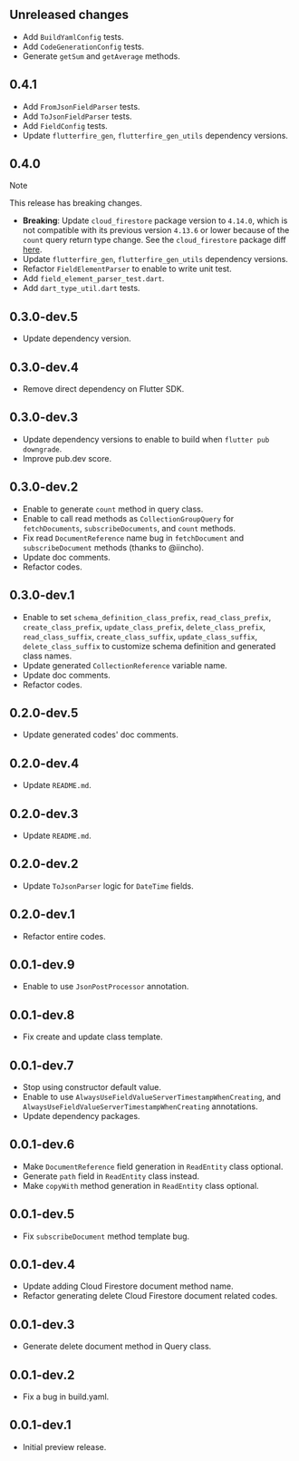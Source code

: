## Unreleased changes

* Add `BuildYamlConfig` tests.
* Add `CodeGenerationConfig` tests.
* Generate `getSum` and `getAverage` methods.

## 0.4.1

* Add `FromJsonFieldParser` tests.
* Add `ToJsonFieldParser` tests.
* Add `FieldConfig` tests.
* Update `flutterfire_gen`, `flutterfire_gen_utils` dependency versions.

## 0.4.0

> [!NOTE]
> This release has breaking changes.

* **Breaking**: Update `cloud_firestore` package version to `4.14.0`, which is not compatible with its previous version `4.13.6` or lower because of the `count` query return type change. See the `cloud_firestore` package diff [here](https://github.com/firebase/flutterfire/commit/82af6c2f40160a9e2f74e2d48652003fa48bb161#diff-a7d6f2f7fa9f6ad84f9faf884d4a507f5e85a06d88e64b99578de885a0b637d5R19).
* Update `flutterfire_gen`, `flutterfire_gen_utils` dependency versions.
* Refactor `FieldElementParser` to enable to write unit test.
* Add `field_element_parser_test.dart`.
* Add `dart_type_util.dart` tests.

## 0.3.0-dev.5

* Update dependency version.

## 0.3.0-dev.4

* Remove direct dependency on Flutter SDK.

## 0.3.0-dev.3

* Update dependency versions to enable to build when `flutter pub downgrade`.
* Improve pub.dev score.

## 0.3.0-dev.2

* Enable to generate `count` method in query class.
* Enable to call read methods as `CollectionGroupQuery` for `fetchDocuments`, `subscribeDocuments`, and `count` methods.
* Fix read `DocumentReference` name bug in `fetchDocument` and `subscribeDocument` methods (thanks to @iincho).
* Update doc comments.
* Refactor codes.

## 0.3.0-dev.1

* Enable to set `schema_definition_class_prefix`, `read_class_prefix`, `create_class_prefix`, `update_class_prefix`, `delete_class_prefix`, `read_class_suffix`, `create_class_suffix`, `update_class_suffix`, `delete_class_suffix` to customize schema definition and generated class names.
* Update generated `CollectionReference` variable name.
* Update doc comments.
* Refactor codes.

## 0.2.0-dev.5

* Update generated codes' doc comments.

## 0.2.0-dev.4

* Update `README.md`.

## 0.2.0-dev.3

* Update `README.md`.

## 0.2.0-dev.2

* Update `ToJsonParser` logic for `DateTime` fields.

## 0.2.0-dev.1

* Refactor entire codes.

## 0.0.1-dev.9

* Enable to use `JsonPostProcessor` annotation.

## 0.0.1-dev.8

* Fix create and update class template.

## 0.0.1-dev.7

* Stop using constructor default value.
* Enable to use `AlwaysUseFieldValueServerTimestampWhenCreating`, and `AlwaysUseFieldValueServerTimestampWhenCreating` annotations.
* Update dependency packages.

## 0.0.1-dev.6

* Make `DocumentReference` field generation in `ReadEntity` class optional.
* Generate `path` field in `ReadEntity` class instead.
* Make `copyWith` method generation in `ReadEntity` class optional.

## 0.0.1-dev.5

* Fix `subscribeDocument` method template bug.

## 0.0.1-dev.4

* Update adding Cloud Firestore document method name.
* Refactor generating delete Cloud Firestore document related codes.

## 0.0.1-dev.3

* Generate delete document method in Query class.

## 0.0.1-dev.2

* Fix a bug in build.yaml.

## 0.0.1-dev.1

* Initial preview release.

